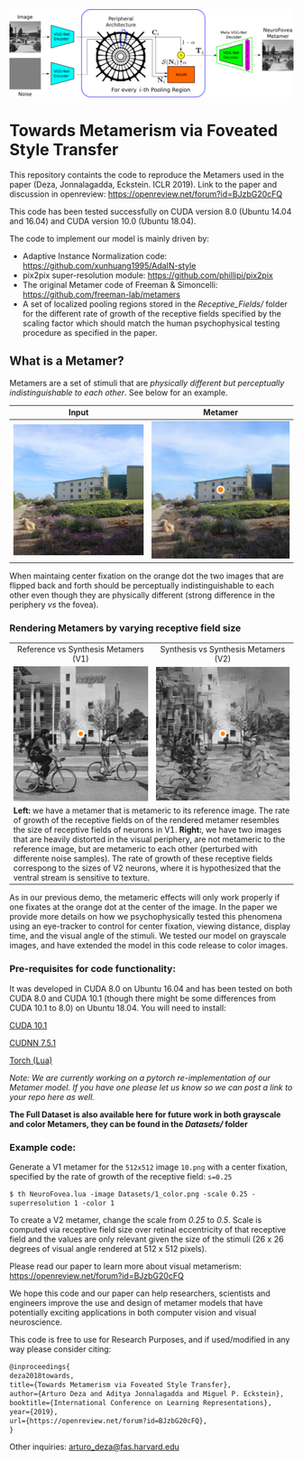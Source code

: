 <img src="https://github.com/ArturoDeza/NeuroFovea/blob/master/Model_Diagram_New.png" width="900">

# Towards Metamerism via Foveated Style Transfer 
This repository containts the code to reproduce the Metamers used in the paper (Deza, Jonnalagadda, Eckstein. ICLR 2019). Link to the paper and discussion in openreview: https://openreview.net/forum?id=BJzbG20cFQ

This code has been tested successfully on CUDA version 8.0 (Ubuntu 14.04 and 16.04) and CUDA version 10.0 (Ubuntu 18.04).

The code to implement our model is mainly driven by:
* Adaptive Instance Normalization code: https://github.com/xunhuang1995/AdaIN-style
* pix2pix super-resolution module: https://github.com/phillipi/pix2pix
* The original Metamer code of Freeman & Simoncelli: https://github.com/freeman-lab/metamers
* A set of localized pooling regions stored in the *Receptive_Fields/* folder for the different rate of growth of the receptive fields specified by the scaling factor which should match the human psychophysical testing procedure as specified in the paper.

## What is a Metamer?
Metamers are a set of stimuli that are *physically different but perceptually indistinguishable to each other*. See below for an example.

| Input | Metamer | 
| --- | --- |
| <img src="https://github.com/ArturoDeza/NeuroFovea/blob/master/1_color.png" width="440"> | <img src="https://github.com/ArturoDeza/NeuroFovea/blob/master/Reference_vs_Synth_Metamer_V1_Color.gif" width="440"> | 

When maintaing center fixation on the orange dot the two images that are flipped back and forth should be perceptually indistinguishable to each other even though they are physically different (strong difference in the periphery *vs* the fovea).

### Rendering Metamers by varying receptive field size

<table>
  <tr>
    <td align="center"> Reference vs Synthesis Metamers (V1) </td>
    <td align="center"> Synthesis vs Synthesis Metamers (V2) </td>
  </tr>
    <td><img src="https://github.com/ArturoDeza/NeuroFovea/blob/master/Reference_vs_Synth_Metamer_V1.gif" width="440"> </td>
    <td><img src="https://github.com/ArturoDeza/NeuroFovea/blob/master/Synth_vs_Synth_Metamer_V2.gif" width="440"> </td>
  <tr>
    <td colspan="2"><b>Left:</b> we have a metamer that is metameric to its reference image. The rate of growth of the receptive fields on of the rendered metamer resembles the size of receptive fields of neurons in V1. <b>Right:</b>, we have two images that are heavily distorted in the visual periphery, are not metameric to the reference image, but are metameric to each other (perturbed with differente noise samples). The rate of growth of these receptive fields correspong to the sizes of V2 neurons, where it is hypothesized that the ventral stream is sensitive to texture. </td>
  </tr>
</table>

As in our previous demo, the metameric effects will only work properly if one fixates at the orange dot at the center of the image. In the paper we provide more details on how we psychophysically tested this phenomena using an eye-tracker to control for center fixation, viewing distance, display time, and the visual angle of the stimuli. We tested our model on grayscale images, and have extended the model in this code release to color images.

### Pre-requisites for code functionality:
It was developed in CUDA 8.0 on Ubuntu 16.04 and has been tested on both CUDA 8.0 and CUDA 10.1 (though there might be some differences from CUDA 10.1 to 8.0) on Ubuntu 18.04. You will need to install:

[CUDA 10.1](https://developer.nvidia.com/cuda-downloads?target_os=Linux&target_arch=x86_64&target_distro=Ubuntu&target_version=1804&target_type=runfilelocal)

[CUDNN 7.5.1](https://developer.nvidia.com/rdp/cudnn-download)

[Torch (Lua)]( https://github.com/nagadomi/waifu2x/issues/253#issuecomment-445448928)

*Note: We are currently working on a pytorch re-implementation of our Metamer model. If you have one please let us know so we can post a link to your repo here as well.*

**The Full Dataset is also available here for future work in both grayscale and color Metamers,
they can be found in the *Datasets/* folder**

### Example code:

Generate a V1 metamer for the `512x512` image `10.png` with a center fixation, specified by the rate of growth of the receptive field: `s=0.25`

```
$ th NeuroFovea.lua -image Datasets/1_color.png -scale 0.25 -superresolution 1 -color 1
```

To create a V2 metamer, change the scale from *0.25* to *0.5*. Scale is computed via receptive field size over retinal eccentricity of that receptive field and the values are only relevant given the size of the stimuli (26 x 26 degrees of visual angle rendered at 512 x 512 pixels).

Please read our paper to learn more about visual metamerism: https://openreview.net/forum?id=BJzbG20cFQ

We hope this code and our paper can help researchers, scientists and engineers improve the use and design of metamer models that have potentially exciting applications in both computer vision and visual neuroscience.

This code is free to use for Research Purposes, and if used/modified in any way please consider citing:

```
@inproceedings{
deza2018towards,
title={Towards Metamerism via Foveated Style Transfer},
author={Arturo Deza and Aditya Jonnalagadda and Miguel P. Eckstein},
booktitle={International Conference on Learning Representations},
year={2019},
url={https://openreview.net/forum?id=BJzbG20cFQ},
}
```

Other inquiries: arturo_deza@fas.harvard.edu
